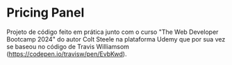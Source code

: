 # Pricing Panel
Projeto de código feito em prática junto com o curso "The Web Developer Bootcamp 2024" do autor Colt Steele na plataforma Udemy que por sua vez se baseou no código de Travis Williamsom (https://codepen.io/travisw/pen/EvbKwd).
